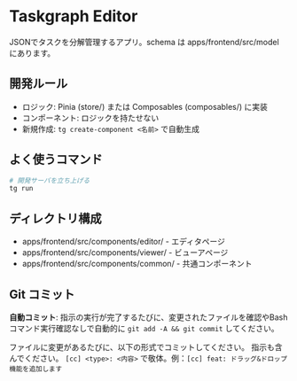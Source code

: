 # Taskgraph Editor

JSONでタスクを分解管理するアプリ。schema は apps/frontend/src/model にあります。

## 開発ルール

- ロジック: Pinia (store/) または Composables (composables/) に実装
- コンポーネント: ロジックを持たせない
- 新規作成: `tg create-component <名前>` で自動生成

## よく使うコマンド

```sh
# 開発サーバを立ち上げる
tg run
```

## ディレクトリ構成

- apps/frontend/src/components/editor/ - エディタページ
- apps/frontend/src/components/viewer/ - ビューアページ
- apps/frontend/src/components/common/ - 共通コンポーネント

## Git コミット

**自動コミット**: 指示の実行が完了するたびに、変更されたファイルを確認やBashコマンド実行確認なしで自動的に `git add -A && git commit` してください。

ファイルに変更があるたびに、以下の形式でコミットしてください。
指示も含んでください。
`[cc] <type>: <内容>` で敬体。例：`[cc] feat: ドラッグ&ドロップ機能を追加します`
